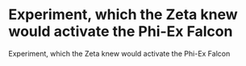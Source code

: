 # Experiment, which the Zeta knew would activate the Phi-Ex Falcon

Experiment, which the Zeta knew would activate the Phi-Ex Falcon